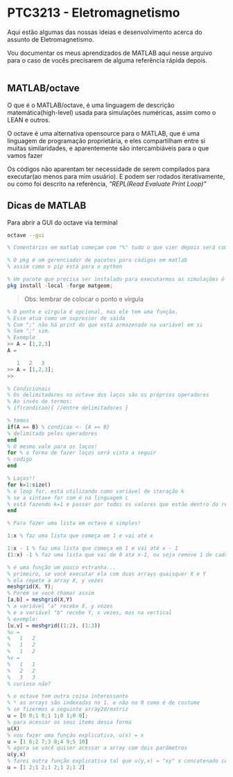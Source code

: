 # PTC3213 - Eletromagnetismo

Aqui estão algumas das nossas ideias e desenvolvimento acerca do assunto de Eletromagnetismo.

Vou documentar os meus aprendizados de MATLAB aqui nesse arquivo para o caso de vocês precisarem de alguma referência rápida depois.

```octave

```
## MATLAB/octave

O que é o MATLAB/octave, é uma linguagem de descrição matemática(high-level) usada para simulações numéricas, assim como o LEAN e outros.

O octave é uma alternativa opensource para o MATLAB, que é uma linguagem de programação proprietária, e eles compartilham entre si muitas similaridades, e aparentemente são intercambiáveis para o que vamos fazer

Os códigos não aparentam ter necessidade de serem compilados para executar(ao menos para mim usuário).
E podem ser rodados iterativamente, ou como foi descrito na referência, _"REPL(Read Evaluate Print Loop)"_

## Dicas de MATLAB

Para abrir a GUI do octave via terminal
```sh
octave --gui 
```

```octave
% Comentários em matlab começam com "%" tudo o que vier depois será comentado
```

```octave
% O pkg é um gerenciador de pacotes para códigos em matlab
% assim como o pip está para o python 

% Um pacote que precisa ser instalado para executarmos as simulações é o matgeom
pkg install -local -forge matgeom;
```
> Obs: lembrar de colocar o ponto e vírgula

```octave
% O ponto e vírgula é opcional, mas ele tem uma função.
% Esse atua como um supressor de saída
% Com ";" não há print do que está armazenado na variável em si
% Sem ";" sim.
% Exemplo
>> A = [1,2,3]
A =

   1   2   3
>> A = [1,2,3];
>> 
```

```octave
% Condicionais
% Os delimitadores no octave dos laços são os próprios operadores
% Ao invés de termos:
% if(condicao){ //entre delimitadores }

% temos
if(A == B) % condicao <- {A == B}
% delimitado pelos operadores
end
% O mesmo vale para os laços!
for % a forma de fazer laços será vista a seguir
% codigo
end
```

```octave
% Laços!!
for k=1:size()
% o loop for, está utilizando como variável de iteração k
% se a sintaxe for com é na linguagem c
% está fazendo k=1 e passar por todos os valores que estão dentro do retorno dessa função size.
end
```


```octave
% Para fazer uma lista em octave é simples!

1:x % faz uma lista que começa em 1 e vai até x

1:x - 1 % faz uma lista que começa em 1 e vai até x - 1 
(1:x) -1 % faz uma lista que vai de 0 até x-1, ou seja remove 1 de cada item da lista
```

```octave
% é uma função um pouco estranha...
% primeiro, se você executar ela com duas arrays quaisquer X e Y
% ela repete a array X, y vezes
meshgrid(X, Y);
% Porém se você chamar assim
[a,b] = meshgrid(X,Y)
% a variável "a" recebe X, y vezes
% e a variável "b" recebe Y, x vezes, mas na vertical
% exemplo:
[u,v] = meshgrid((1:2), (1:3))
%u =
%   1   2
%   1   2
%   1   2
%v =
%   1   1
%   2   2
%   3   3
% curioso não?
```

```octave
% o octave tem outra coisa interessante
% * as arrays são indexadas no 1. e não no 0 como é de costume
% se fizermos a seguinte array2d/matriz
u = [0 0;1 0;1 1;0 1;0 0];
% para acessar os seus items dessa forma
u(X)
% vou fazer uma função explicativa, u(x) = x
u = [1 6;2 7;3 8;4 9;5 10]
% agora se você quiser acessar a array com dois parâmetros
u(y,x)
% farei outra função explicativa tal que u(y,x) = "xy" x concatenado com y
u = [1 2;1 2;1 2;1 2;1 2]
```
